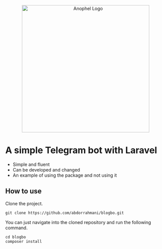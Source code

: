 <p align="center"><a href="https://anophel.com" target="_blank"><img src="https://anophel.com/Anophel-logo.svg" width="400" alt="Anophel Logo"></a></p>

# A simple Telegram bot with Laravel
- Simple and fluent
- Can be developed and changed
- An example of using the package and not using it

## How to use
Clone the project.
```
git clone https://github.com/abdorrahmani/blogbo.git
```

You can just navigate into the cloned repository and run the following command.
```
cd blogbo
composer install
```
